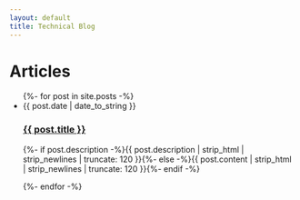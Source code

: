 ```yaml
---
layout: default
title: Technical Blog
---
```


<div id="articles">
  <h1>Articles</h1>
  <ul class="posts noList">
    {%- for post in site.posts -%}
      <li>
      	<span class="date">{{ post.date | date_to_string }}</span>
      	<h3><a href="{{ post.url }}">{{ post.title }}</a></h3>
      	<p class="description">{%- if post.description -%}{{ post.description  | strip_html | strip_newlines | truncate: 120 }}{%- else -%}{{ post.content | strip_html | strip_newlines | truncate: 120 }}{%- endif -%}</p>
      </li>
    {%- endfor -%}
  </ul>
</div>